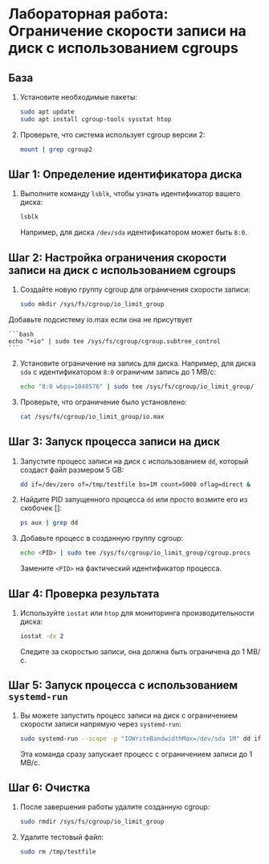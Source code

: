 
# Лабораторная работа: Ограничение скорости записи на диск с использованием cgroups

## База

1. Установите необходимые пакеты:
    ```bash
    sudo apt update
    sudo apt install cgroup-tools sysstat htop
    ```

2. Проверьте, что система использует cgroup версии 2:
    ```bash
    mount | grep cgroup2
    ```

## Шаг 1: Определение идентификатора диска

1. Выполните команду `lsblk`, чтобы узнать идентификатор вашего диска:
    ```bash
    lsblk
    ```
    Например, для диска `/dev/sda` идентификатором может быть `8:0`.

## Шаг 2: Настройка ограничения скорости записи на диск с использованием cgroups

1. Создайте новую группу cgroup для ограничения скорости записи:
    ```bash
    sudo mkdir /sys/fs/cgroup/io_limit_group
    ```
    
Добавьте подсистему io.max если она не присутвует

    ```bash
    echo "+io" | sudo tee /sys/fs/cgroup/cgroup.subtree_control
    ```

2. Установите ограничение на запись для диска. Например, для диска `sda` с идентификатором `8:0` ограничим запись до 1 MB/с:
    ```bash
    echo "8:0 wbps=1048576" | sudo tee /sys/fs/cgroup/io_limit_group/
    ```

3. Проверьте, что ограничение было установлено:
    ```bash
    cat /sys/fs/cgroup/io_limit_group/io.max
    ```

## Шаг 3: Запуск процесса записи на диск

1. Запустите процесс записи на диск с использованием `dd`, который создаст файл размером 5 GB:
    ```bash
    dd if=/dev/zero of=/tmp/testfile bs=1M count=5000 oflag=direct &
    ```

2. Найдите PID запущенного процесса `dd` или просто возмите его из скобочек []:
    ```bash
    ps aux | grep dd
    ```

3. Добавьте процесс в созданную группу cgroup:
    ```bash
    echo <PID> | sudo tee /sys/fs/cgroup/io_limit_group/cgroup.procs
    ```
    Замените `<PID>` на фактический идентификатор процесса.

## Шаг 4: Проверка результата

1. Используйте `iostat` или `htop` для мониторинга производительности диска:
    ```bash
    iostat -dx 2
    ```

    Следите за скоростью записи, она должна быть ограничена до 1 MB/с.

## Шаг 5: Запуск процесса с использованием `systemd-run`

1. Вы можете запустить процесс записи на диск с ограничением скорости записи напрямую через `systemd-run`:
    ```bash
    sudo systemd-run --scope -p "IOWriteBandwidthMax=/dev/sda 1M" dd if=/dev/zero of=/tmp/testfile bs=1M count=100 oflag=direct
    ```
    Эта команда сразу запускает процесс с ограничением записи до 1 MB/с.

## Шаг 6: Очистка

1. После завершения работы удалите созданную cgroup:
    ```bash
    sudo rmdir /sys/fs/cgroup/io_limit_group
    ```

2. Удалите тестовый файл:
    ```bash
    sudo rm /tmp/testfile
    ```

